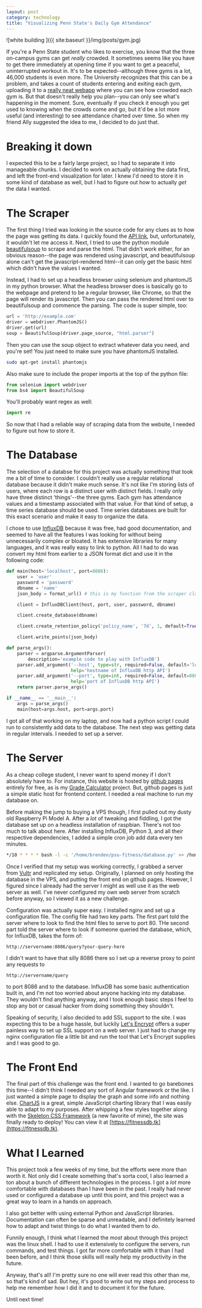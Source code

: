 ```yaml
---
layout: post
category: technology
title: "Visualizing Penn State's Daily Gym Attendance"
---
```


![white building ]({{ site:baseurl }}/img/posts/gym.jpg)

If you're a Penn State student who likes to exercise, you know that the three on-campus gyms can get *really* crowded. It sometimes seems like you have to get there immediately at opening time if you want to get a peaceful, uninterrupted workout in. It's to be expected--although three gyms is a lot, 46,000 students is even more. The University recognizes that this can be a problem, and takes a count of students entering and exiting each gym, uploading it to a [really neat webapp](https://studentaffairs.psu.edu/CurrentFitnessAttendance/) where you can see how crowded each gym is. But that doesn't really help you plan--you can only see what's happening in the moment. Sure, eventually if you check it enough you get used to knowing when the crowds come and go, but it'd be a lot more useful (and interesting) to see attendance charted over time. So when my friend Ally suggested the idea to me, I decided to do just that. 
<!--more-->

# Breaking it down

I expected this to be a fairly large project, so I had to separate it into manageable chunks. I decided to work on actually obtaining the data first, and left the front-end visualization for later. I knew I'd need to store it in some kind of database as well, but I had to figure out how to actually *get* the data I wanted.

# The Scraper

The first thing I tried was looking in the source code for any clues as to how the page was getting its data. I quickly found the [API link](https://studentaffairs.psu.edu/CurrentFitnessAttendance/api/CounterAPI), but, unfortunately, it wouldn't let me access it. Next, I tried to use the python module [beautifulsoup](https://www.crummy.com/software/BeautifulSoup/) to scrape and parse the html. That didn't work either, for an obvious reason--the page was rendered using javascript, and beautifulsoup alone can't get the javascript-rendered html--it can only get the basic html which didn't have the values I wanted.

Instead, I had to set up a headless browser using selenium and phantomJS in my python browser. What the headless browser does is basically go to the webpage and pretend to be a regular browser, like Chrome, so that the page will render its javascript. Then you can pass the rendered html over to beautifulsoup and commence the parsing. The code is super simple, too:

```python
url = 'http://example.com'
driver = webdriver.PhantomJS()
driver.get(url)
soup = BeautifulSoup(driver.page_source, "html.parser")
```
Then you can use the soup object to extract whatever data you need, and you're set! You just need to make sure you have phantomJS installed.

```bash
sudo apt-get install phantomjs
```
Also make sure to include the proper imports at the top of the python file:

```python
from selenium import webdriver
from bs4 import BeautifulSoup
```
You'll probably want regex as well:

```python
import re
```

So now that I had a reliable way of scraping data from the website, I needed to figure out how to store it.

# The Database

The selection of a databse for this project was actually something that took me a bit of time to consider. I couldn't really use a regular relational database because it didn't make much sense. It's not like I'm storing lists of users, where each row is a distinct user with distinct fields. I really only have three distinct 'things'--the three gyms. Each gym has attendance values and a timestamp associated with that value. For that kind of setup, a time series database should be used. Time series databases are built for this exact scenario and make it easy to organize the data.

I chose to use [InfluxDB](https://www.influxdata.com/) because it was free, had good documentation, and seemed to have all the features I was looking for without being unnecessarily complex or bloated. It has extensive libraries for many languages, and it was really easy to link to python. All I had to do was convert my html from earlier to a JSON format dict and use it in the following code:

```python
def main(host='localhost', port=8086):
    user = 'user'
    password = 'password'
    dbname = 'name'
    json_body = format_url() # this is my function from the scraper class

    client = InfluxDBClient(host, port, user, password, dbname)

    client.create_database(dbname)

    client.create_retention_policy('policy_name', '7d', 1, default=True)

    client.write_points(json_body)

def parse_args():
    parser = argparse.ArgumentParser(
        description='example code to play with InfluxDB')
    parser.add_argument('--host', type=str, required=False, default='localhost',
                        help='hostname of InfluxDB http API')
    parser.add_argument('--port', type=int, required=False, default=8086,
                        help='port of InfluxDB http API')
    return parser.parse_args()

if __name__ == '__main__':
    args = parse_args()
    main(host=args.host, port=args.port)
```

I got all of that working on my laptop, and now had a python script I could run to consistently add data to the database. The next step was getting data in regular intervals. I needed to set up a server. 

# The Server

As a cheap college student, I never want to spend money if I don't absolutely have to. For instance, this website is hosted by [github pages](https://pages.github.com/) entirely for free, as is my [Grade Calculator](http://sosnader.tk/grade-calc/) project. But, github pages is just a simple static host for frontend content. I needed a real machine to run my database on.

Before making the jump to buying a VPS though, I first pulled out my dusty old Raspberry Pi Model A. After a *lot* of tweaking and fiddling, I got the database set up on a headless installation of raspbian. There's not too much to talk about here. After installing InfluxDB, Python 3, and all their respective dependencies, I added a simple cron job add data every ten minutes. 

```bash
*/10 * * * * bash -l -c '/home/brenden/psu-fitness/database.py' >> /home/brenden/logs/cron.log 2>&1
```

Once I verified that my setup was working correctly, I grabbed a server from [Vultr](https://www.vultr.com/) and replicated my setup. Originally, I planned on only hosting the database in the VPS, and putting the front end on github pages. However, I figured since I already had the server I might as well use it as the web server as well. I've never configured my own web server from scratch before anyway, so I viewed it as a new challenge. 

Configuration was actually super easy. I installed nginx and set up a configuration file. The config file had two key parts. The first part told the server where to look to find the html files to serve to port 80. THe second part told the server where to look if someone queried the database, which, for InfluxDB, takes the form of:

```
http://servername:8086/query?your-query-here
```
I didn't want to have that silly 8086 there so I set up a reverse proxy to point any requests to 

```
http://servername/query
```

to port 8086 and to the database. InfluxDB has some basic authentication built in, and I'm not too worried about anyone hacking into my database. They wouldn't find anything anyway, and I took enough basic steps I feel to stop any bot or casual hacker from doing something they shouldn't. 

Speaking of security, I also decided to add SSL support to the site. I was expecting this to be a huge hassle, but luckily [Let's Encrypt](https://letsencrypt.org) offers a super painless way to set up SSL support on a web server. I just had to change my nginx configuration file a little bit and run the tool that Let's Encrypt supplies and I was good to go. 

# The Front End

The final part of this challenge was the front end. I wanted to go barebones this time--I didn't think I needed any sort of Angular framework or the like. I just wanted a simple page to display the graph and some info and nothing else. [ChartJS](http://chartjs.org) is a great, simple JavaScript charting library that I was easily able to adapt to my purposes. After whipping a few styles together along with the [Skeleton CSS Framework](http://getskeleton.com) (a new favorite of mine), the site was finally ready to deploy! You can view it at [https://fitnessdb.tk](https://fitnessdb.tk). 

# What I Learned

This project took a few weeks of my time, but the efforts were more than worth it. Not only did I create something that's sorta cool, I also learned a ton about a bunch of different technologies in the process. I got a *lot* more comfortable with databases than I have been in the past. I really had never used or configured a database up until this point, and this project was a great way to learn in a hands on approach. 

I also got better with using external Python and JavaScript libraries. Documentation can often be sparse and unreadable, and I definitely learned how to adapt and twist things to do what I wanted them to do. 

Funnily enough, I think what I learned the *most* about through this project was the linux shell. I had to use it extensively to configure the servers, run commands, and test things. I got far more comfortable with it than I had been before, and I think those skills will really help my productivity in the future. 

Anyway, that's all! I'm pretty sure no one will ever read this other than me, so that's kind of sad. But hey, it's good to write out my steps and process to help me remember how I did it and to document it for the future. 

Until next time!

 

